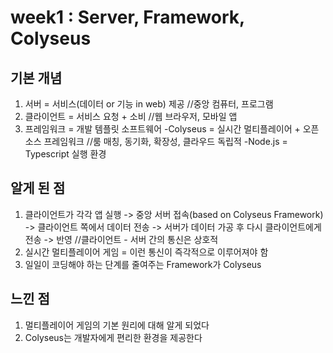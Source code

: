 # week1 : Server, Framework, Colyseus

## 기본 개념
1. 서버 = 서비스(데이터 or 기능 in web) 제공 
//중앙 컴퓨터, 프로그램
2. 클라이언트 = 서비스 요청 + 소비
//웹 브라우저, 모바일 앱
3. 프레임워크 = 개발 템플릿 소프트웨어
   -Colyseus = 실시간 멀티플레이어 + 오픈소스 프레임워크
   //룸 매칭, 동기화, 확장성, 클라우드 독립적
   -Node.js = Typescript 실행 환경


## 알게 된 점
1. 클라이언트가 각각 앱 실행 -> 중앙 서버 접속(based on Colyseus Framework) -> 클라이언트 쪽에서 데이터 전송 -> 서버가 데이터 가공 후 다시 클라이언트에게 전송 -> 반영
//클라이언트 - 서버 간의 통신은 상호적
2. 실시간 멀티플레이어 게임 = 이런 통신이 즉각적으로 이루어져야 함
3. 일일이 코딩해야 하는 단계를 줄여주는 Framework가 Colyseus

## 느낀 점
1. 멀티플레이어 게임의 기본 원리에 대해 알게 되었다
2. Colyseus는 개발자에게 편리한 환경을 제공한다